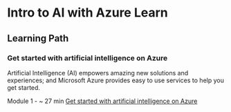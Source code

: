 # Intro to AI with Azure Learn

## Learning Path
### Get started with artificial intelligence on Azure
Artificial Intelligence (AI) empowers amazing new solutions and experiences; and Microsoft Azure provides easy to use services to help you get started.

Module 1 - ~ 27 min 
[Get started with artificial intelligence on Azure](https://docs.microsoft.com/en-us/learn/paths/get-started-with-artificial-intelligence-on-azure/)